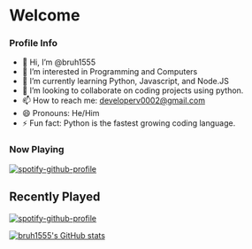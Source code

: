 # Welcome

### Profile Info

- 👋 Hi, I’m @bruh1555
- 👀 I’m interested in Programming and Computers
- 🌱 I’m currently learning Python, Javascript, and Node.JS
- 💞️ I’m looking to collaborate on coding projects using python.
- 📫 How to reach me: developerv0002@gmail.com
- 😄 Pronouns: He/Him
- ⚡ Fun fact: Python is the fastest growing coding language.

### Now Playing

[![spotify-github-profile](https://spotify-github-profile.kittinanx.com/api/view?uid=317x6f3gft4nrhnehiiprdc2es7a&cover_image=true&theme=default&show_offline=true&background_color=121212&interchange=true)](https://spotify-github-profile.kittinanx.com/api/view.svg?uid=317x6f3gft4nrhnehiiprdc2es7a&redirect=true)

## Recently Played
[![spotify-github-profile](https://spotify-github-profile.kittinanx.com/api/view?uid=317x6f3gft4nrhnehiiprdc2es7a&cover_image=true&theme=default&show_offline=false&background_color=121212&interchange=true)](https://spotify-github-profile.kittinanx.com/api/view.svg?uid=317x6f3gft4nrhnehiiprdc2es7a&redirect=true)

[![bruh1555's GitHub stats](https://github-readme-stats.vercel.app/api?username=bruh1555)](https://github.com/anuraghazra/github-readme-stats)

<!---
bruh1555/bruh1555 is a ✨ special ✨ repository because its `README.md` (this file) appears on your GitHub profile.
You can click the Preview link to take a look at your changes.
--->
